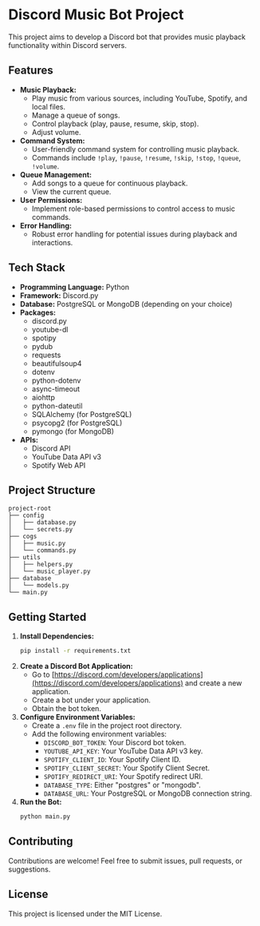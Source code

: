 # Discord Music Bot Project

This project aims to develop a Discord bot that provides music playback functionality within Discord servers. 

## Features

* **Music Playback:**
    * Play music from various sources, including YouTube, Spotify, and local files.
    * Manage a queue of songs.
    * Control playback (play, pause, resume, skip, stop).
    * Adjust volume.
* **Command System:**
    * User-friendly command system for controlling music playback.
    * Commands include `!play`, `!pause`, `!resume`, `!skip`, `!stop`, `!queue`, `!volume`.
* **Queue Management:**
    * Add songs to a queue for continuous playback.
    * View the current queue.
* **User Permissions:**
    * Implement role-based permissions to control access to music commands.
* **Error Handling:**
    * Robust error handling for potential issues during playback and interactions.

## Tech Stack

* **Programming Language:** Python
* **Framework:** Discord.py
* **Database:** PostgreSQL or MongoDB (depending on your choice)
* **Packages:**
    * discord.py
    * youtube-dl
    * spotipy
    * pydub
    * requests
    * beautifulsoup4
    * dotenv
    * python-dotenv
    * async-timeout
    * aiohttp
    * python-dateutil
    * SQLAlchemy (for PostgreSQL)
    * psycopg2 (for PostgreSQL)
    * pymongo (for MongoDB)
* **APIs:**
    * Discord API
    * YouTube Data API v3
    * Spotify Web API

## Project Structure

```
project-root
├── config
│   ├── database.py
│   └── secrets.py
├── cogs
│   ├── music.py
│   └── commands.py
├── utils
│   ├── helpers.py
│   └── music_player.py
├── database
│   └── models.py
└── main.py
```

## Getting Started

1. **Install Dependencies:**
   ```bash
   pip install -r requirements.txt
   ```
2. **Create a Discord Bot Application:**
   * Go to [https://discord.com/developers/applications](https://discord.com/developers/applications) and create a new application.
   * Create a bot under your application.
   * Obtain the bot token.
3. **Configure Environment Variables:**
   * Create a `.env` file in the project root directory.
   * Add the following environment variables:
     * `DISCORD_BOT_TOKEN`: Your Discord bot token.
     * `YOUTUBE_API_KEY`: Your YouTube Data API v3 key.
     * `SPOTIFY_CLIENT_ID`: Your Spotify Client ID.
     * `SPOTIFY_CLIENT_SECRET`: Your Spotify Client Secret.
     * `SPOTIFY_REDIRECT_URI`: Your Spotify redirect URI.
     * `DATABASE_TYPE`: Either "postgres" or "mongodb".
     * `DATABASE_URL`: Your PostgreSQL or MongoDB connection string.
4. **Run the Bot:**
   ```bash
   python main.py
   ```

## Contributing

Contributions are welcome! Feel free to submit issues, pull requests, or suggestions.

## License

This project is licensed under the MIT License.